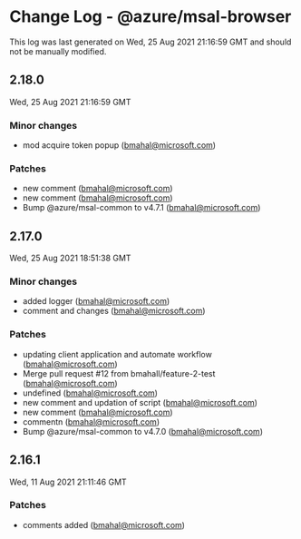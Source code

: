# Change Log - @azure/msal-browser

This log was last generated on Wed, 25 Aug 2021 21:16:59 GMT and should not be manually modified.

<!-- Start content -->

## 2.18.0

Wed, 25 Aug 2021 21:16:59 GMT

### Minor changes

- mod acquire token popup (bmahal@microsoft.com)

### Patches

- new comment    (bmahal@microsoft.com)
- new comment   (bmahal@microsoft.com)
- Bump @azure/msal-common to v4.7.1 (bmahal@microsoft.com)

## 2.17.0

Wed, 25 Aug 2021 18:51:38 GMT

### Minor changes

- added logger  (bmahal@microsoft.com)
- comment and changes (bmahal@microsoft.com)

### Patches

- updating client application and automate workflow (bmahal@microsoft.com)
- Merge pull request #12 from bmahall/feature-2-test (bmahal@microsoft.com)
- undefined (bmahal@microsoft.com)
- new comment and updation of script (bmahal@microsoft.com)
- new comment (bmahal@microsoft.com)
- commentn  (bmahal@microsoft.com)
- Bump @azure/msal-common to v4.7.0 (bmahal@microsoft.com)

## 2.16.1

Wed, 11 Aug 2021 21:11:46 GMT

### Patches

- comments added (bmahal@microsoft.com)
